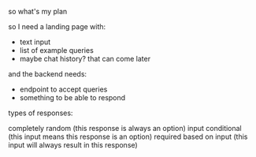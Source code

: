 so what's my plan

so I need a landing page with:
- text input
- list of example queries
- maybe chat history? that can come later

and the backend needs:
- endpoint to accept queries
- something to be able to respond


types of responses:

completely random (this response is always an option)
input conditional (this input means this response is an option)
required based on input (this input will always result in this response)

